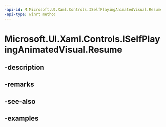 ```yaml
---
-api-id: M:Microsoft.UI.Xaml.Controls.ISelfPlayingAnimatedVisual.Resume
-api-type: winrt method
---
```


<!-- Method syntax.
public void ISelfPlayingAnimatedVisual.Resume()
-->

# Microsoft.UI.Xaml.Controls.ISelfPlayingAnimatedVisual.Resume

## -description

## -remarks

## -see-also

## -examples

